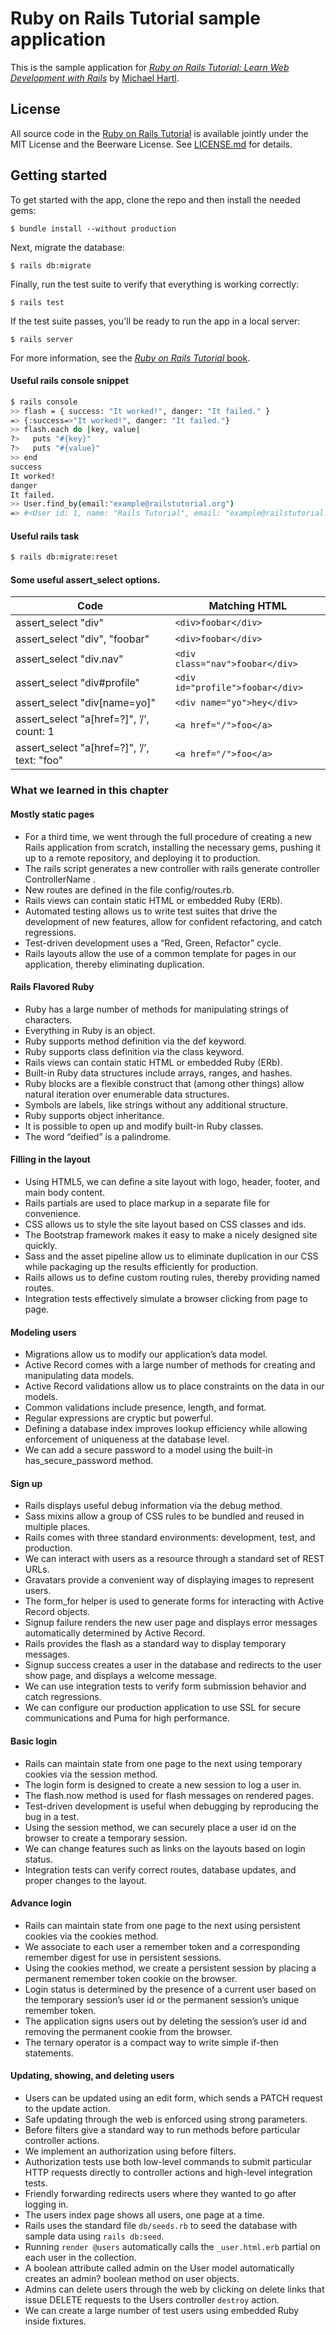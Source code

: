 # Ruby on Rails Tutorial sample application

This is the sample application for
[*Ruby on Rails Tutorial:
Learn Web Development with Rails*](http://www.railstutorial.org/)
by [Michael Hartl](http://www.michaelhartl.com/).

## License

All source code in the [Ruby on Rails Tutorial](http://railstutorial.org/)
is available jointly under the MIT License and the Beerware License. See
[LICENSE.md](LICENSE.md) for details.

## Getting started

To get started with the app, clone the repo and then install the needed gems:

```
$ bundle install --without production
```

Next, migrate the database:

```
$ rails db:migrate
```

Finally, run the test suite to verify that everything is working correctly:

```
$ rails test
```

If the test suite passes, you'll be ready to run the app in a local server:

```
$ rails server
```

For more information, see the
[*Ruby on Rails Tutorial* book](http://www.railstutorial.org/book).

#### Useful rails console snippet

```bash
$ rails console
>> flash = { success: "It worked!", danger: "It failed." }
=> {:success=>"It worked!", danger: "It failed."}
>> flash.each do |key, value|
?>   puts "#{key}"
?>   puts "#{value}"
>> end
success
It worked!
danger
It failed.
>> User.find_by(email:"example@railstutorial.org")
=> #<User id: 1, name: "Rails Tutorial", email: "example@railstutorial.org", created_at: "2017-12-06 01:04:13", updated_at: "2017-12-06 01:04:13", password_digest: "$2a$10$WwydSt3xyWmAcXGGUB5KgO.hmhuCZs3nSJ7trS/zcgy...">
```

#### Useful rails task

```bash
$ rails db:migrate:reset
```
#### Some useful assert_select options.
| Code	                        | Matching HTML                          |
|-------------------------------|----------------------------------------|
| assert_select "div"	          | ```<div>foobar</div>```                |
| assert_select "div", "foobar"	| ```<div>foobar</div>```                |
| assert_select "div.nav"	      | ```<div class="nav">foobar</div>```    |
| assert_select "div#profile"	  | ```<div id="profile">foobar</div>```   |
| assert_select "div[name=yo]"	| ```<div name="yo">hey</div>```         |
| assert_select "a[href=?]", ’/’, count: 1 |	```<a href="/">foo</a>```  |
| assert_select "a[href=?]", ’/’, text: "foo"	| ```<a href="/">foo</a>```|

### What we learned in this chapter

#### Mostly static pages

  *  For a third time, we went through the full procedure of creating a new Rails application from scratch, installing the necessary gems, pushing it up to a remote repository, and deploying it to production.
  *  The rails script generates a new controller with rails generate controller ControllerName <optional action names>.
  *  New routes are defined in the file config/routes.rb.
  *  Rails views can contain static HTML or embedded Ruby (ERb).
  *  Automated testing allows us to write test suites that drive the development of new features, allow for confident refactoring, and catch regressions.
  *  Test-driven development uses a “Red, Green, Refactor” cycle.
  *  Rails layouts allow the use of a common template for pages in our application, thereby eliminating duplication.

#### Rails Flavored Ruby

  * Ruby has a large number of methods for manipulating strings of characters.
  * Everything in Ruby is an object.
  * Ruby supports method definition via the def keyword.
  * Ruby supports class definition via the class keyword.
  * Rails views can contain static HTML or embedded Ruby (ERb).
  * Built-in Ruby data structures include arrays, ranges, and hashes.
  * Ruby blocks are a flexible construct that (among other things) allow natural iteration over enumerable data structures.
  * Symbols are labels, like strings without any additional structure.
  * Ruby supports object inheritance.
  * It is possible to open up and modify built-in Ruby classes.
  * The word “deified” is a palindrome.

#### Filling in the layout

  * Using HTML5, we can define a site layout with logo, header, footer, and main body content.
  * Rails partials are used to place markup in a separate file for convenience.
  * CSS allows us to style the site layout based on CSS classes and ids.
  * The Bootstrap framework makes it easy to make a nicely designed site quickly.
  * Sass and the asset pipeline allow us to eliminate duplication in our CSS while packaging up the results efficiently for production.
  * Rails allows us to define custom routing rules, thereby providing named routes.
  * Integration tests effectively simulate a browser clicking from page to page.

####  Modeling users

  * Migrations allow us to modify our application’s data model.
  * Active Record comes with a large number of methods for creating and manipulating data models.
  * Active Record validations allow us to place constraints on the data in our models.
  * Common validations include presence, length, and format.
  * Regular expressions are cryptic but powerful.
  * Defining a database index improves lookup efficiency while allowing enforcement of uniqueness at the database level.
  * We can add a secure password to a model using the built-in has_secure_password method.

####  Sign up

  * Rails displays useful debug information via the debug method.
  * Sass mixins allow a group of CSS rules to be bundled and reused in multiple places.
  * Rails comes with three standard environments: development, test, and production.
  * We can interact with users as a resource through a standard set of REST URLs.
  * Gravatars provide a convenient way of displaying images to represent users.
  * The form_for helper is used to generate forms for interacting with Active Record objects.
  * Signup failure renders the new user page and displays error messages automatically determined by Active Record.
  * Rails provides the flash as a standard way to display temporary messages.
  * Signup success creates a user in the database and redirects to the user show page, and displays a welcome message.
  * We can use integration tests to verify form submission behavior and catch regressions.
  * We can configure our production application to use SSL for secure communications and Puma for high performance.

####  Basic login

  * Rails can maintain state from one page to the next using temporary cookies via the session method.
  * The login form is designed to create a new session to log a user in.
  * The flash.now method is used for flash messages on rendered pages.
  * Test-driven development is useful when debugging by reproducing the bug in a test.
  * Using the session method, we can securely place a user id on the browser to create a temporary session.
  * We can change features such as links on the layouts based on login status.
  * Integration tests can verify correct routes, database updates, and proper changes to the layout.

#### Advance login

  * Rails can maintain state from one page to the next using persistent cookies via the cookies method.
  * We associate to each user a remember token and a corresponding remember digest for use in persistent sessions.
  * Using the cookies method, we create a persistent session by placing a permanent remember token cookie on the browser.
  * Login status is determined by the presence of a current user based on the temporary session’s user id or the permanent session’s unique remember token.
  * The application signs users out by deleting the session’s user id and removing the permanent cookie from the browser.
  * The ternary operator is a compact way to write simple if-then statements.


#### Updating, showing, and deleting users

  * Users can be updated using an edit form, which sends a PATCH request to the update action.
  * Safe updating through the web is enforced using strong parameters.
  * Before filters give a standard way to run methods before particular controller actions.
  * We implement an authorization using before filters.
  * Authorization tests use both low-level commands to submit particular HTTP requests directly to controller actions and high-level integration tests.
  * Friendly forwarding redirects users where they wanted to go after logging in.
  * The users index page shows all users, one page at a time.
  * Rails uses the standard file ```db/seeds.rb``` to seed the database with sample data using ```rails db:seed```.
  * Running ```render @users``` automatically calls the ```_user.html.erb``` partial on each user in the collection.  
  * A boolean attribute called admin on the User model automatically creates an admin? boolean method on user objects.
  * Admins can delete users through the web by clicking on delete links that issue DELETE requests to the Users controller ```destroy``` action.
  * We can create a large number of test users using embedded Ruby inside fixtures.
